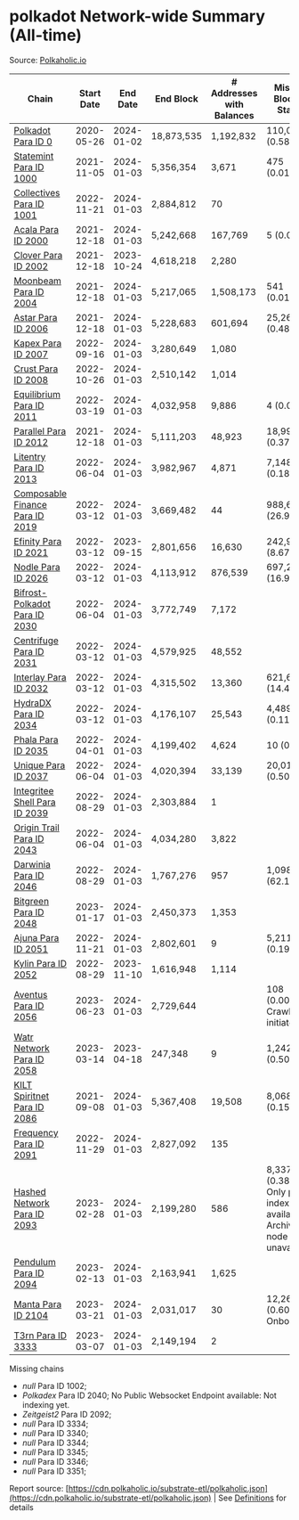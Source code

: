 # polkadot Network-wide Summary (All-time)

Source: [Polkaholic.io](https://polkaholic.io)


| Chain            | Start Date | End Date | End Block | # Addresses with Balances | Missing Blocks / Status |
| ---------------- | ---------- | ---------| --------- | ------------------------- | ----------------------- |
| [Polkadot Para ID 0](/polkadot/0-polkadot) | 2020-05-26 | 2024-01-02 | 18,873,535 |  1,192,832 | 110,026 (0.58%)  |
| [Statemint Para ID 1000](/polkadot/1000-statemint) | 2021-11-05 | 2024-01-03 | 5,356,354 |  3,671 | 475 (0.01%)  |
| [Collectives Para ID 1001](/polkadot/1001-collectives) | 2022-11-21 | 2024-01-03 | 2,884,812 |  70 |    |
| [Acala Para ID 2000](/polkadot/2000-acala) | 2021-12-18 | 2024-01-03 | 5,242,668 |  167,769 | 5 (0.00%)  |
| [Clover Para ID 2002](/polkadot/2002-clover) | 2021-12-18 | 2023-10-24 | 4,618,218 |  2,280 |    |
| [Moonbeam Para ID 2004](/polkadot/2004-moonbeam) | 2021-12-18 | 2024-01-03 | 5,217,065 |  1,508,173 | 541 (0.01%)  |
| [Astar Para ID 2006](/polkadot/2006-astar) | 2021-12-18 | 2024-01-03 | 5,228,683 |  601,694 | 25,268 (0.48%)  |
| [Kapex Para ID 2007](/polkadot/2007-kapex) | 2022-09-16 | 2024-01-03 | 3,280,649 |  1,080 |    |
| [Crust Para ID 2008](/polkadot/2008-crust) | 2022-10-26 | 2024-01-03 | 2,510,142 |  1,014 |    |
| [Equilibrium Para ID 2011](/polkadot/2011-equilibrium) | 2022-03-19 | 2024-01-03 | 4,032,958 |  9,886 | 4 (0.00%)  |
| [Parallel Para ID 2012](/polkadot/2012-parallel) | 2021-12-18 | 2024-01-03 | 5,111,203 |  48,923 | 18,997 (0.37%)  |
| [Litentry Para ID 2013](/polkadot/2013-litentry) | 2022-06-04 | 2024-01-03 | 3,982,967 |  4,871 | 7,148 (0.18%)  |
| [Composable Finance Para ID 2019](/polkadot/2019-composable) | 2022-03-12 | 2024-01-03 | 3,669,482 |  44 | 988,698 (26.94%)  |
| [Efinity Para ID 2021](/polkadot/2021-efinity) | 2022-03-12 | 2023-09-15 | 2,801,656 |  16,630 | 242,949 (8.67%)  |
| [Nodle Para ID 2026](/polkadot/2026-nodle) | 2022-03-12 | 2024-01-03 | 4,113,912 |  876,539 | 697,249 (16.95%)  |
| [Bifrost-Polkadot Para ID 2030](/polkadot/2030-bifrost-dot) | 2022-06-04 | 2024-01-03 | 3,772,749 |  7,172 |    |
| [Centrifuge Para ID 2031](/polkadot/2031-centrifuge) | 2022-03-12 | 2024-01-03 | 4,579,925 |  48,552 |    |
| [Interlay Para ID 2032](/polkadot/2032-interlay) | 2022-03-12 | 2024-01-03 | 4,315,502 |  13,360 | 621,626 (14.40%)  |
| [HydraDX Para ID 2034](/polkadot/2034-hydradx) | 2022-03-12 | 2024-01-03 | 4,176,107 |  25,543 | 4,489 (0.11%)  |
| [Phala Para ID 2035](/polkadot/2035-phala) | 2022-04-01 | 2024-01-03 | 4,199,402 |  4,624 | 10 (0.00%)  |
| [Unique Para ID 2037](/polkadot/2037-unique) | 2022-06-04 | 2024-01-03 | 4,020,394 |  33,139 | 20,019 (0.50%)  |
| [Integritee Shell Para ID 2039](/polkadot/2039-integritee-shell) | 2022-08-29 | 2024-01-03 | 2,303,884 |  1 |    |
| [Origin Trail Para ID 2043](/polkadot/2043-origintrail) | 2022-06-04 | 2024-01-03 | 4,034,280 |  3,822 |    |
| [Darwinia Para ID 2046](/polkadot/2046-darwinia) | 2022-08-29 | 2024-01-03 | 1,767,276 |  957 | 1,098,047 (62.13%)  |
| [Bitgreen Para ID 2048](/polkadot/2048-bitgreen) | 2023-01-17 | 2024-01-03 | 2,450,373 |  1,353 |    |
| [Ajuna Para ID 2051](/polkadot/2051-ajuna) | 2022-11-21 | 2024-01-03 | 2,802,601 |  9 | 5,211 (0.19%)  |
| [Kylin Para ID 2052](/polkadot/2052-kylin) | 2022-08-29 | 2023-11-10 | 1,616,948 |  1,114 |    |
| [Aventus Para ID 2056](/polkadot/2056-aventus) | 2023-06-23 | 2024-01-03 | 2,729,644 |   | 108 (0.00%) Crawling initiated |
| [Watr Network Para ID 2058](/polkadot/2058-watr) | 2023-03-14 | 2023-04-18 | 247,348 |  9 | 1,242 (0.50%)  |
| [KILT Spiritnet Para ID 2086](/polkadot/2086-kilt) | 2021-09-08 | 2024-01-03 | 5,367,408 |  19,508 | 8,068 (0.15%)  |
| [Frequency Para ID 2091](/polkadot/2091-frequency) | 2022-11-29 | 2024-01-03 | 2,827,092 |  135 |    |
| [Hashed Network Para ID 2093](/polkadot/2093-hashed) | 2023-02-28 | 2024-01-03 | 2,199,280 |  586 | 8,337 (0.38%) Only partial index available: Archive node unavailable |
| [Pendulum Para ID 2094](/polkadot/2094-pendulum) | 2023-02-13 | 2024-01-03 | 2,163,941 |  1,625 |    |
| [Manta Para ID 2104](/polkadot/2104-manta) | 2023-03-21 | 2024-01-03 | 2,031,017 |  30 | 12,262 (0.60%) Onboarding |
| [T3rn Para ID 3333](/polkadot/3333-t3rn) | 2023-03-07 | 2024-01-03 | 2,149,194 |  2 |    |

Missing chains


* *null* Para ID 1002; 
* *Polkadex* Para ID 2040; No Public Websocket Endpoint available: Not indexing yet.
* *Zeitgeist2* Para ID 2092; 
* *null* Para ID 3334; 
* *null* Para ID 3340; 
* *null* Para ID 3344; 
* *null* Para ID 3345; 
* *null* Para ID 3346; 
* *null* Para ID 3351; 

Report source: [https://cdn.polkaholic.io/substrate-etl/polkaholic.json](https://cdn.polkaholic.io/substrate-etl/polkaholic.json) | See [Definitions](/DEFINITIONS.md) for details
